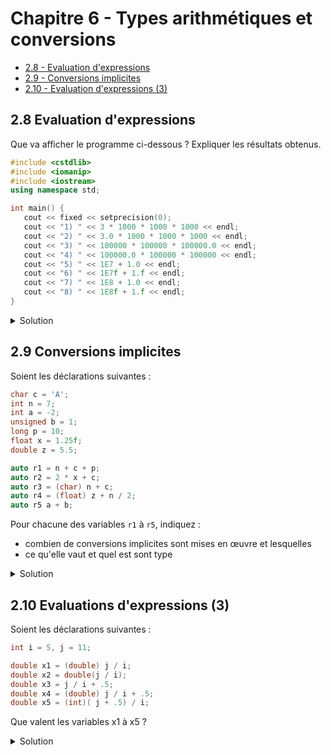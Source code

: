 # Chapitre 6 - Types arithmétiques et conversions

- [2.8 - Evaluation d'expressions](#28-evaluation-dexpressions)
- [2.9 - Conversions implicites](#29-conversions-implicites)
- [2.10 - Evaluation d'expressions (3)](#210-evaluations-dexpressions-3)

## 2.8 Evaluation d'expressions

Que va afficher le programme ci-dessous ? Expliquer les résultats obtenus.

~~~cpp
#include <cstdlib>
#include <iomanip>
#include <iostream>
using namespace std;

int main() {
   cout << fixed << setprecision(0);
   cout << "1) " << 3 * 1000 * 1000 * 1000 << endl;
   cout << "2) " << 3.0 * 1000 * 1000 * 1000 << endl;
   cout << "3) " << 100000 * 100000 * 100000.0 << endl;
   cout << "4) " << 100000.0 * 100000 * 100000 << endl;
   cout << "5) " << 1E7 + 1.0 << endl;
   cout << "6) " << 1E7f + 1.f << endl;
   cout << "7) " << 1E8 + 1.0 << endl;
   cout << "8) " << 1E8f + 1.f << endl;
}
~~~

<details><summary>Solution</summary>

~~~
1) -1294967296
2) 3000000000
3) 141006540800000
4) 1000000000000000
5) 10000001
6) 10000001
7) 100000001
8) 100000000
~~~

### Explications
1) Résultat indéfini car multiplication entière induisant un débordement. Le résultat affiché est probable pour un entier codé en complément à 2. 
2) Résultat juste car multiplications successives réelles
3) Résultat indéfini car la première multiplication s'effectue sur les entiers => débordement. Le résultat affiché est probable pour un entier codé en complément à 2.
4) Résultat juste car multiplications successives réelles
5) Résultat juste.
6) Résultat juste.
7) Résultat juste.
8) Résultat arrondi (en base 2) dû à la précision insuffisante des calculs avec le type `float`

</details>

## 2.9 Conversions implicites

Soient les déclarations suivantes :
~~~cpp
char c = 'A';
int n = 7;
int a = -2;
unsigned b = 1;
long p = 10;
float x = 1.25f;
double z = 5.5;

auto r1 = n + c + p;
auto r2 = 2 * x + c;
auto r3 = (char) n + c;
auto r4 = (float) z + n / 2;
auto r5 a + b;
~~~

Pour chacune des variables `r1` à `r5`, indiquez :
- combien de conversions implicites sont mises en œuvre et lesquelles
- ce qu'elle vaut et quel est sont type

<details><summary>Solution</summary>

Rappel Les promotions numériques : `bool → int`, `char → int` et `short → int`

~~~cpp
long r1 = 82; 

/* r1 = n + c + p
 * 
 * 2 conversions implicites : c est tout d'abord converti en int, 
 * avant d'être ajouté à n. Le résultat (72), de type int, est 
 * ensuite converti en long, avant d'être ajouté à p. Au final, 
 * on obtient la valeur 82 de type long.
 */

float r2 = 67.5;

/* r2 = 2*x + c
 * 
 * 3 conversions implicites : c (de type char) est tout d'abord 
 * converti en int (promotion numérique), ce qui donne 65. On 
 * évalue ensuite 2 * x en convertissant 2 (de type int) en float, 
 * ce qui donne 2.5 de type float. Pour effectuer l'addition, on
 * convertit la valeur entière 65 en float, avant de l'ajouter au 
 * résultat précédent (2.5).
*/

int r3 = 72;

/* r3 = (char)n + c
 * 
 * 2 conversions implicites : n est converti explicitement en char (cast)
 * c et (char)n sont tous les deux convertis implicitement en int 
 * (promotion numérique) avant d'etre additionnés.
 */

float r4 = 8.5;

/* r4 = (float) z + n / 2
 * 
 * 1 conversion implicite : z est tout d'abord converti en float
 * (cast), ce qui donne 5.5. La division entière n / 2 est ensuite 
 * effectuée; on obtient la valeur 3. Cette valeur (3) est ensuite 
 * convertie en float, avant d'être ajoutée à 5.5. 
*/

unsigned int r5 = numeric_limits<unsigned>::max(); // probablement 4'294'967'295

/* r5 = a + b;
 * 
 * 1 conversion implicite (de type ajustement de type) de int en unsigned int. 
 */
~~~

</details>

## 2.10 Evaluations d'expressions (3)

Soient les déclarations suivantes :
~~~cpp
int i = 5, j = 11; 

double x1 = (double) j / i;
double x2 = double(j / i);
double x3 = j / i + .5;
double x4 = (double) j / i + .5;
double x5 = (int)( j + .5) / i;
~~~

Que valent les variables x1 à x5 ? 

<details><summary>Solution</summary>

~~~cpp
x1 = 2.2;  // division réelle
x2 = 2.0;  // division entière
x3 = 2.5;
x4 = 2.7;  // division réelle
x5 = 2.0;  // division entière 
~~~

</details>
